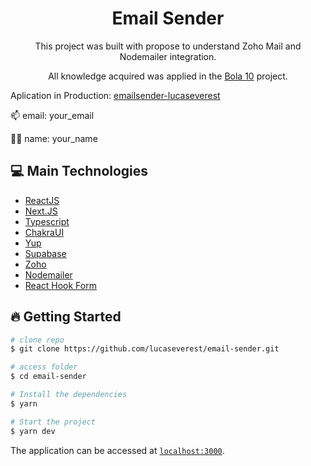 <h1 align="center">Email Sender</h1>

<p align="center">This project was built with propose to understand Zoho Mail and Nodemailer integration.</p>

<p align="center">All knowledge acquired was applied in the <a href="https://github.com/Bola10io">Bola 10</a> project.</p>

Aplication in Production: <a href="https://emailsender-three.vercel.app/">emailsender-lucaseverest</a>

<p>📫 email: your_email</p>
<p>🧑‍💻 name: your_name</p>

## 💻 Main Technologies

- [ReactJS](https://reactjs.org/)
- [Next.JS](https://nextjs.org/)
- [Typescript](https://www.typescriptlang.org/)
- [ChakraUI](https://chakra-ui.com/)
- [Yup](https://www.npmjs.com/package/yup)
- [Supabase](https://supabase.com/)
- [Zoho](https://www.zoho.com/pt-br/mail/)
- [Nodemailer](https://nodemailer.com/about/)
- [React Hook Form](https://react-hook-form.com/)

## 🔥 Getting Started

```sh
# clone repo
$ git clone https://github.com/lucaseverest/email-sender.git

# access folder
$ cd email-sender

# Install the dependencies
$ yarn

# Start the project
$ yarn dev
```

The application can be accessed at [`localhost:3000`](http://localhost:3000).
